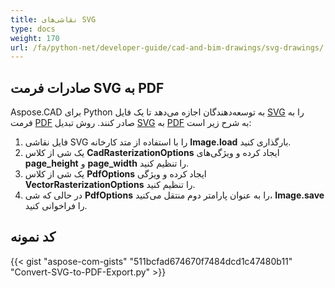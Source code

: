 ```yaml
---
title: نقاشی‌های SVG
type: docs
weight: 170
url: /fa/python-net/developer-guide/cad-and-bim-drawings/svg-drawings/
---
```


## **صادرات فرمت SVG به PDF**

Aspose.CAD برای Python به توسعه‌دهندگان اجازه می‌دهد تا یک فایل [SVG](https://docs.fileformat.com/page-description-language/svg/) را به فرمت [PDF](https://docs.fileformat.com/pdf/) صادر کنند. روش تبدیل [SVG](https://docs.fileformat.com/page-description-language/svg/) به [PDF](https://docs.fileformat.com/pdf/) به شرح زیر است:

1. فایل نقاشی SVG را با استفاده از متد کارخانه **Image.load** بارگذاری کنید.
1. یک شی از کلاس **CadRasterizationOptions** ایجاد کرده و ویژگی‌های **page_height** و **page_width** را تنظیم کنید.
1. یک شی از کلاس **PdfOptions** ایجاد کرده و ویژگی **VectorRasterizationOptions** را تنظیم کنید.
1. در حالی که شی **PdfOptions** را به عنوان پارامتر دوم منتقل می‌کنید، **Image.save** را فراخوانی کنید.

## کد نمونه

{{< gist "aspose-com-gists" "511bcfad674670f7484dcd1c47480b11" "Convert-SVG-to-PDF-Export.py" >}}
